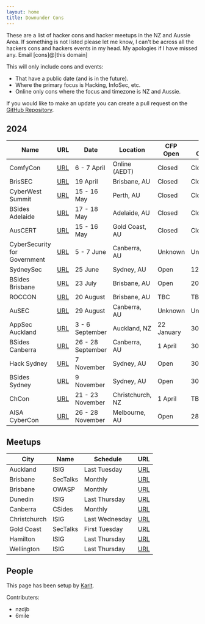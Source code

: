 ```yaml
---
layout: home
title: Downunder Cons
---
```


These are a list of hacker cons and hacker meetups in the NZ and Aussie Area. If something is not listed please let me know, I can't be across all the hackers cons and hackers events in my head. My apologies if I have missed any. Email [cons]@[this domain]

This will only include cons and events:
* That have a public date (and is in the future).
* Where the primary focus is Hacking, InfoSec, etc.
* Online only cons where the focus and timezone is NZ and Aussie.

If you would like to make an update you can create a pull request on the [GitHub Repository](https://github.com/nzkarit/downundercons).

## 2024

| Name | URL | Date | Location | CFP Open | CFP Close | Ticket On Sale |
| ---- | --- | ---- | -------- | -------- | --------- | -------------- |
| ComfyCon | [URL](https://au.comfycon.rocks/) | 6 - 7 April | Online (AEDT) | Closed | Closed | N/A |
| BrisSEC | [URL](https://aisasecuritydays.com.au/brissec) | 19 April | Brisbane, AU | Closed | Closed | Now |
| CyberWest Summit | [URL](https://www.cyberwestsummit.com.au/) | 15 - 16 May | Perth, AU | Closed | Closed | Now |
| BSides Adelaide | [URL](https://bsidesadelaide.com.au/) | 17 - 18 May | Adelaide, AU | Closed | Closed | Now |
| AusCERT | [URL](https://www.cyberwestsummit.com.au/) | 15 - 16 May | Gold Coast, AU | Closed | Closed | Now |
| CyberSecurity for Government | [URL](https://cybersecgov.co/) | 5 - 7 June | Canberra, AU | Unknown | Unknown | Now |
| SydneySec | [URL](https://aisasecuritydays.com.au/sydneysec) | 25 June | Sydney, AU | Open | 12 April | Now |
| BSides Brisbane | [URL](https://bsidesbrisbane.com/) | 23 July | Brisbane, AU | Open | 20 April | Now |
| ROCCON | [URL](https://www.realmsofcyber.com/) | 20 August | Brisbane, AU | TBC | TBC | TBC |
| AuSEC | [URL](https://publicsectornetwork.com/event/australian-security-summit-ausec/) | 29 August | Canberra, AU | Unknown | Unknown | TBC |
| AppSec Auckland | [URL](https://appsec.org.nz/conference/) | 3 - 6 September | Auckland, NZ | 22 January | 30 June | 1 April |
| BSides Canberra | [URL](https://www.bsidesau.com.au/) | 26 - 28 September | Canberra, AU | 1 April | 30 June | Now |
| Hack Sydney | [URL](https://www.hack.sydney/) | 7 November | Sydney, AU | Open | 30 April | Now |
| BSides Sydney | [URL](https://bsides.sydney) | 9 November | Sydney, AU | Open | 30 June | Now |
| ChCon | [URL](https://2024.chcon.nz/) | 21 - 23 November | Christchurch, NZ | 1 April | TBC | 31 July |
| AISA CyberCon | [URL](https://conference.aisa.org.au/QuickEventWebsitePortal/2024-australian-cyber-conference-melbourne/cfs-site) | 26 - 28 November | Melbourne, AU | Open | 28 May | Unknown |

## Meetups

| City | Name | Schedule | URL |
| ---- | ---- | -------- | --- |
| Auckland | ISIG | Last Tuesday | [URL](https://isig.org.nz/) |
| Brisbane | SecTalks | Monthly | [URL](https://www.meetup.com/SecTalks-Brisbane/) |
| Brisbane | OWASP | Monthly | [URL](https://www.meetup.com/brisbane-owasp-meetup-group/) |
| Dunedin | ISIG | Last Thursday | [URL](https://isig.org.nz/) |
| Canberra | CSides | Monthly | [URL](https://www.bsidesau.com.au/csides.html) |
| Christchurch | ISIG | Last Wednesday | [URL](https://www.meetup.com/isig-christchurch-nz/) |
| Gold Coast | SecTalks | First Tuesday | [URL](https://www.meetup.com/sectalks-goldcoast/) |
| Hamilton | ISIG | Last Thursday | [URL](https://isig.org.nz/) |
| Wellington | ISIG | Last Thursday | [URL](https://isig.org.nz/) |

## People
This page has been setup by [Karit](https://www.karit.nz/).

Contributers:
* nzdjb
* 6mile
